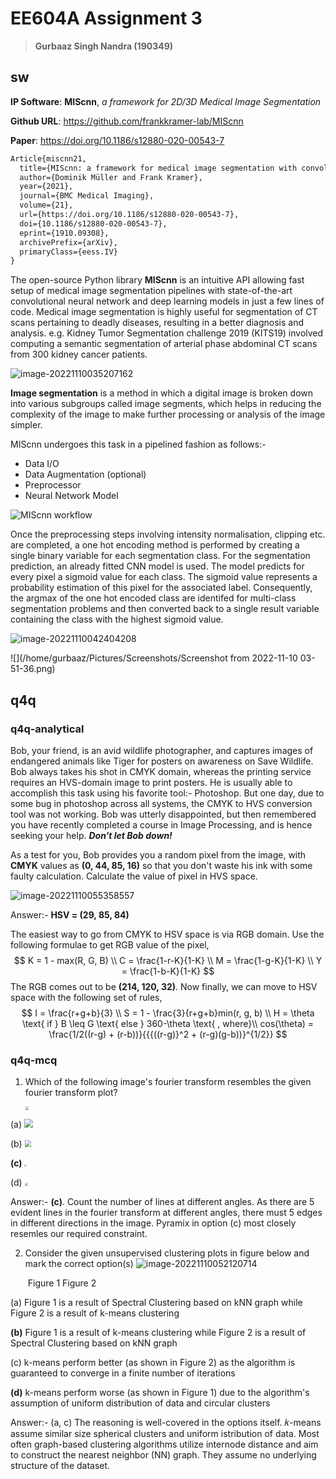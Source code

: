 # EE604A Assignment 3

> **Gurbaaz Singh Nandra (190349)**

## sw

**IP Software**: **MIScnn**,  *a framework for 2D/3D Medical Image Segmentation*

**Github URL**: https://github.com/frankkramer-lab/MIScnn 

**Paper**: https://doi.org/10.1186/s12880-020-00543-7

```latex
Article{miscnn21,
  title={MIScnn: a framework for medical image segmentation with convolutional neural networks and deep learning},
  author={Dominik Müller and Frank Kramer},
  year={2021},
  journal={BMC Medical Imaging},
  volume={21},
  url={https://doi.org/10.1186/s12880-020-00543-7},
  doi={10.1186/s12880-020-00543-7},
  eprint={1910.09308},
  archivePrefix={arXiv},
  primaryClass={eess.IV}
}
```

The open-source Python library **MIScnn** is an intuitive API allowing fast setup of medical image segmentation pipelines with state-of-the-art convolutional neural network and deep learning models in just a few lines of code. Medical image segmentation is highly useful for segmentation of CT scans pertaining to deadly diseases, resulting in a better diagnosis and analysis. e.g. Kidney Tumor Segmentation challenge 2019 (KITS19) involved computing a semantic segmentation of arterial phase abdominal CT scans from 300 kidney cancer patients. 

![image-20221110035207162](/home/gurbaaz/.config/Typora/typora-user-images/image-20221110035207162.png)

**Image segmentation** is a method in which a digital image is broken down into various subgroups called image segments, which helps in reducing the complexity of the image to make further processing or analysis of the image simpler. 

MIScnn undergoes this task in a pipelined fashion as follows:-

- Data I/O
- Data Augmentation (optional)
- Preprocessor
- Neural Network Model

![MIScnn workflow](https://github.com/frankkramer-lab/MIScnn/raw/master/docs/MIScnn.pipeline.png)

Once the preprocessing steps involving intensity normalisation, clipping etc. are completed, a one hot encoding method is performed by creating a single binary variable for each segmentation class. For the segmentation prediction, an already fitted CNN model is used. The model predicts for every pixel a sigmoid value for each class. The sigmoid value represents a probability estimation of this pixel for the associated label. Consequently, the argmax of the one hot encoded class are identifed for multi-class segmentation problems and then converted back to a single result variable containing the class with the highest sigmoid value.

![image-20221110042404208](/home/gurbaaz/.config/Typora/typora-user-images/image-20221110042404208.png)

![](/home/gurbaaz/Pictures/Screenshots/Screenshot from 2022-11-10 03-51-36.png)

## q4q

### q4q-analytical

Bob, your friend, is an avid wildlife photographer, and captures images of endangered animals like Tiger for posters on awareness on Save Wildlife. Bob always takes his shot in CMYK domain, whereas the printing service requires an HVS-domain image to print posters. He is usually able to accomplish this task using his favorite tool:- Photoshop. But one day, due to some bug in photoshop across all systems, the CMYK to HVS conversion tool was not working. Bob was utterly disappointed, but then remembered you have recently completed a course in Image Processing, and is hence seeking your help. ***Don't let Bob down!*** 

As a test for you, Bob provides you a random pixel from the image, with **CMYK** values as **(0, 44, 85, 16)** so that you don't waste his ink with some faulty calculation. Calculate the value of pixel in HVS space.

![image-20221110055358557](/home/gurbaaz/.config/Typora/typora-user-images/image-20221110055358557.png)

Answer:- **HSV = (29, 85, 84)**

The easiest way to go from CMYK to HSV space is via RGB domain. Use the following formulae to get RGB value of the pixel,
$$
K = 1 - max(R, G, B) \\
C = \frac{1-r-K}{1-K} \\
M = \frac{1-g-K}{1-K} \\
Y = \frac{1-b-K}{1-K}
$$
The RGB comes out to be **(214, 120, 32)**. Now finally, we can move to HSV space with the following set of rules,
$$
I = \frac{r+g+b}{3} \\
S = 1 - \frac{3}{r+g+b}min(r, g, b) \\
H = \theta \text{ if } B \leq G \text{ else } 360-\theta \text{ , where}\\
cos(\theta) =  \frac{1/2((r-g) + (r-b))}{{{((r-g)}^2 + (r-g)(g-b))}^{1/2}}
$$


### q4q-mcq

1. Which of the following image's fourier transform resembles the given fourier transform plot?

   <img src="/home/gurbaaz/sem7/ee604/EE604A-Assignments/6.png" style="zoom: 33%;" />

(a) <img src="/home/gurbaaz/sem7/ee604/EE604A-Assignments/download.jpeg" style="zoom:90%;" />

(b) <img src="/home/gurbaaz/sem7/ee604/EE604A-Assignments/download (1).jpeg" style="zoom:67%;" />

**(c)** <img src="/home/gurbaaz/sem7/ee604/EE604A-Assignments/51jRoO1CRXS.jpg" style="zoom:20%;" />

(d) <img src="/home/gurbaaz/sem7/ee604/EE604A-Assignments/51RnQNx3+bL.jpg" style="zoom:33%;" />

Answer:- **(c)**. Count the number of lines at different angles. As there are 5 evident lines in the fourier transform at different angles, there must 5 edges in different directions in the image. Pyramix in option (c) most closely resemles our required constraint.

2. Consider the given unsupervised clustering plots in figure below and mark the correct option(s)
   ![image-20221110052120714](/home/gurbaaz/.config/Typora/typora-user-images/image-20221110052120714.png)

   ​          Figure 1                                          Figure 2

(a) Figure 1  is a result of Spectral Clustering based on kNN graph while Figure 2 is a result of k-means clustering

**(b)** Figure 1  is a result of k-means clustering while Figure 2 is a result of Spectral Clustering based on kNN graph

(c) k-means perform better (as shown in Figure 2) as the algorithm is guaranteed to converge in a finite number of iterations

**(d)** k-means perform worse (as shown in Figure 1) due to the algorithm's assumption of uniform distribution of data and circular clusters 

Answer:- (a, c) The reasoning is well-covered in the options itself. 𝑘-means assume similar size spherical clusters and uniform istribution of data. Most often graph-based clustering algorithms utilize internode distance and aim to construct the nearest neighbor (NN) graph.  They assume no underlying structure of the dataset.
